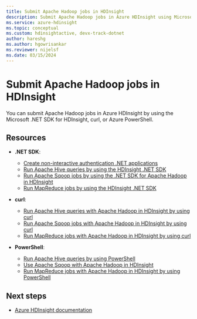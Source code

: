 ```yaml
---
title: Submit Apache Hadoop jobs in HDInsight 
description: Submit Apache Hadoop jobs in Azure HDInsight using Microsoft .NET SDK, curl, or PowerShell
ms.service: azure-hdinsight
ms.topic: conceptual
ms.custom: hdinsightactive, devx-track-dotnet
author: hareshg
ms.author: hgowrisankar
ms.reviewer: nijelsf
ms.date: 03/15/2024
---
```


# Submit Apache Hadoop jobs in HDInsight

You can submit Apache Hadoop jobs in Azure HDInsight by using the Microsoft .NET SDK for HDInsight, curl, or Azure PowerShell.

## Resources

- **.NET SDK**:

  - [Create non-interactive authentication .NET applications](../hdinsight-create-non-interactive-authentication-dotnet-applications.md)
  - [Run Apache Hive queries by using the HDInsight .NET SDK](apache-hadoop-use-hive-dotnet-sdk.md)
  - [Run Apache Sqoop jobs by using the .NET SDK for Apache Hadoop in HDInsight](apache-hadoop-use-sqoop-dotnet-sdk.md)
  - [Run MapReduce jobs by using the HDInsight .NET SDK](apache-hadoop-use-mapreduce-dotnet-sdk.md)

- **curl**:

  - [Run Apache Hive queries with Apache Hadoop in HDInsight by using curl](apache-hadoop-use-hive-curl.md)
  - [Run Apache Sqoop jobs with Apache Hadoop in HDInsight by using curl](apache-hadoop-use-sqoop-curl.md)
  - [Run MapReduce jobs with Apache Hadoop in HDInsight by using curl](apache-hadoop-use-mapreduce-curl.md)

- **PowerShell**:

  - [Run Apache Hive queries by using PowerShell](apache-hadoop-use-hive-powershell.md)
  - [Use Apache Sqoop with Apache Hadoop in HDInsight](apache-hadoop-use-sqoop-powershell.md)
  - [Run MapReduce jobs with Apache Hadoop in HDInsight by using PowerShell](apache-hadoop-use-mapreduce-powershell.md)

## Next steps

- [Azure HDInsight documentation](../index.yml)
